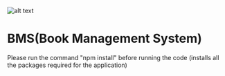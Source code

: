 ![alt text](https://github.com/mohankumar21022k/BookManagementSystem-MicroService/nodejsexpressmongo.jpeg?raw=true "NodeExercise")

# BMS(Book Management System) 

Please run the command "npm install" before running the code 
(installs all the packages required for the application)
